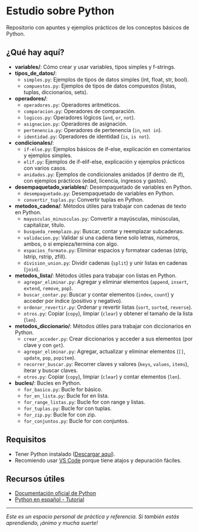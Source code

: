 # Estudio sobre Python

Repositorio con apuntes y ejemplos prácticos de los conceptos básicos de Python.

## ¿Qué hay aquí?
- **variables/**: Cómo crear y usar variables, tipos simples y f-strings.
- **tipos_de_datos/**:
  - `simples.py`: Ejemplos de tipos de datos simples (int, float, str, bool).
  - `compuestos.py`: Ejemplos de tipos de datos compuestos (listas, tuplas, diccionarios, sets).
- **operadores/**:
  - `operadores.py`: Operadores aritméticos.
  - `comparacion.py`: Operadores de comparación.
  - `logicos.py`: Operadores lógicos (`and`, `or`, `not`).
  - `asignacion.py`: Operadores de asignación.
  - `pertenencia.py`: Operadores de pertenencia (`in`, `not in`).
  - `identidad.py`: Operadores de identidad (`is`, `is not`).
- **condicionales/**:
  - `if-else.py`: Ejemplos básicos de if-else, explicación en comentarios y ejemplos simples.
  - `elif.py`: Ejemplos de if-elif-else, explicación y ejemplos prácticos con varios casos.
  - `anidados.py`: Ejemplos de condicionales anidados (if dentro de if), con ejemplos prácticos (edad, licencia, ingresos y gastos).
- **desempaquetado_variables/**: Desempaquetado de variables en Python.
  - `desempaquetado.py`: Desempaquetado de variables en Python.
  - `convertir_tuplas.py`: Convertir tuplas en Python.
- **metodos_cadena/**: Métodos útiles para trabajar con cadenas de texto en Python.
  - `mayusculas_minusculas.py`: Convertir a mayúsculas, minúsculas, capitalizar, título.
  - `busqueda_reemplazo.py`: Buscar, contar y reemplazar subcadenas.
  - `validacion.py`: Validar si una cadena tiene solo letras, números, ambos, o si empieza/termina con algo.
  - `espacios_formato.py`: Eliminar espacios y formatear cadenas (strip, lstrip, rstrip, zfill).
  - `division_union.py`: Dividir cadenas (`split`) y unir listas en cadenas (`join`).
- **metodos_lista/**: Métodos útiles para trabajar con listas en Python.
  - `agregar_eliminar.py`: Agregar y eliminar elementos (`append`, `insert`, `extend`, `remove`, `pop`).
  - `buscar_contar.py`: Buscar y contar elementos (`index`, `count`) y acceder por índice (positivo y negativo).
  - `ordenar_revertir.py`: Ordenar y revertir listas (`sort`, `sorted`, `reverse`).
  - `otros.py`: Copiar (`copy`), limpiar (`clear`) y obtener el tamaño de la lista (`len`).
- **metodos_diccionario/**: Métodos útiles para trabajar con diccionarios en Python.
  - `crear_acceder.py`: Crear diccionarios y acceder a sus elementos (por clave y con `get`).
  - `agregar_eliminar.py`: Agregar, actualizar y eliminar elementos (`[]`, `update`, `pop`, `popitem`).
  - `recorrer_buscar.py`: Recorrer claves y valores (`keys`, `values`, `items`), iterar y buscar claves.
  - `otros.py`: Copiar (`copy`), limpiar (`clear`) y contar elementos (`len`).
- **bucles/**: Bucles en Python.
  - `for_basico.py`: Bucle for básico.
  - `for_en_lista.py`: Bucle for en lista.
  - `for_range_listas.py`: Bucle for con range y listas.
  - `for_tuplas.py`: Bucle for con tuplas.
  - `for_zip.py`: Bucle for con zip.
  - `for_conjuntos.py`: Bucle for con conjuntos.

## Requisitos
- Tener Python instalado ([Descargar aquí](https://www.python.org/downloads/)).
- Recomiendo usar [VS Code](https://code.visualstudio.com/) porque tiene atajos y depuración fáciles.

## Recursos útiles
- [Documentación oficial de Python](https://docs.python.org/es/3/)
- [Python en español - Tutorial](https://www.learnpython.org/es/)

---

*Este es un espacio personal de práctica y referencia. Si también estás aprendiendo, ¡ánimo y mucha suerte!*
